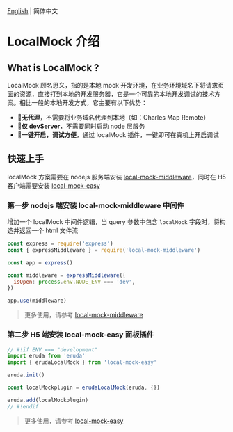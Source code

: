 [English](./README.md) | 简体中文

# LocalMock 介绍

## What is LocalMock ?

LocalMock 顾名思义，指的是本地 mock 开发环境，在业务环境域名下将请求页面的资源，直接打到本地的开发服务器，它是一个可靠的本地开发调试的技术方案。相比一般的本地开发方式，它主要有以下优势：

- 🎉**无代理**，不需要将业务域名代理到本地（如：Charles Map Remote）
- 🚀**仅 devServer**，不需要同时启动 node 层服务
- 🌻**一键开启，调试方便**，通过 localMock 插件，一键即可在真机上开启调试

## 快速上手

localMock 方案需要在 nodejs 服务端安装 [local-mock-middleware](https://www.npmjs.com/package/local-mock-middleware)，同时在 H5 客户端需要安装 [local-mock-easy](https://www.npmjs.com/package/local-mock-easy)

### 第一步 nodejs 端安装 local-mock-middleware 中间件

增加一个 localMock 中间件逻辑，当 query 参数中包含 `localMock` 字段时，将构造并返回一个 html 文件流

```js
const express = require('express')
const { expressMiddleware } = require('local-mock-middleware')

const app = express()

const middleware = expressMiddleware({
  isOpen: process.env.NODE_ENV === 'dev',
})

app.use(middleware)
```

> 更多使用，请参考 [local-mock-middleware](https://www.npmjs.com/package/local-mock-middleware)

### 第二步 H5 端安装 local-mock-easy 面板插件

```js
// #!if ENV === "development"
import eruda from 'eruda'
import { erudaLocalMock } from 'local-mock-easy'

eruda.init()

const localMockplugin = erudaLocalMock(eruda, {})

eruda.add(localMockplugin)
// #!endif
```

> 更多使用，请参考 [local-mock-easy](https://www.npmjs.com/package/local-mock-easy)

